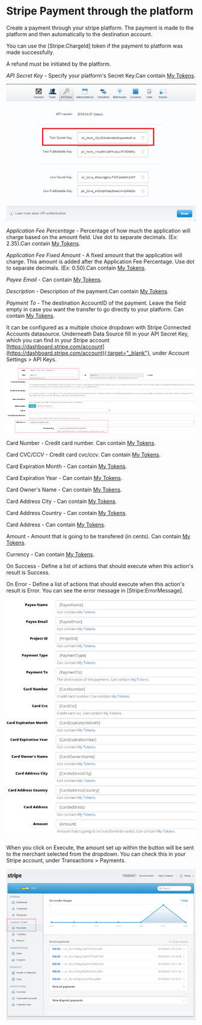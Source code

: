 # Stripe Payment through the platform

Create a payment through your stripe platform. The payment is made to the platform and then automatically to the destination account.

You can use the [Stripe:ChargeId] token if the payment to platform was made successfully.

A refund must be initiated by the platform.

_API Secret Key_ - Specify your platform's Secret Key.Can contain [My Tokens](/my-tokens/index.html).

![](assets/12.png)

_Application Fee Percentage_ - Percentage of how much the application will charge based on the amount field. Use dot to separate decimals. (Ex: 2.35).Can contain [My Tokens](/my-tokens/index.html).

_Application Fee Fixed Amount_ - A fixed amount that the application will charge. This amount is added after the Application Fee Percentage. Use dot to separate decimals. (Ex: 0.50).Can contain [My Tokens](/my-tokens/index.html).

_Payee Email_ - Can contain [My Tokens](/my-tokens/index.html).

_Description_ - Description of the payment.Can contain [My Tokens](/my-tokens/index.html).

_Payment To_ - The destination AccountID of the payment. Leave the field empty in case you want the transfer to go directly to your platform. Can contain [My Tokens](/my-tokens/index.html).

It can be configured as a multiple choice dropdown with Stripe Connected Accounts datasource. Underneath Data Source fill in your API Secret Key, which you can find in your Stripe account [https://dashboard.stripe.com/account](https://dashboard.stripe.com/account){:target="_blank"}, under Account Settings > API Keys.

![](assets/13.png)

Card Number - Credit card number. Can contain [My Tokens](/my-tokens/index.html).

Card CVC/CCV - Credit card cvc/ccv. Can contain [My Tokens](/my-tokens/index.html).

Card Expiration Month - Can contain [My Tokens](/my-tokens/index.html).

Card Expiration Year - Can contain [My Tokens](/my-tokens/index.html).

Card Owner's Name - Can contain [My Tokens](/my-tokens/index.html).

Card Address City - Can contain [My Tokens](/my-tokens/index.html).

Card Address Country - Can contain [My Tokens](/my-tokens/index.html).

Card Address - Can contain [My Tokens](/my-tokens/index.html).

Amount - Amount that is going to be transfered (in cents). Can contain [My Tokens](/my-tokens/index.html).

Currency - Can contain [My Tokens](/my-tokens/index.html).

On Success - Define a list of actions that should execute when this action's result is Success.

On Error - Define a list of actions that should execute when this action's result is Error. You can see the error message in [Stripe:ErrorMessage].

![](assets/14.png)

When you click on Execute, the amount set up within the button will be sent to the merchant selected from the dropdown. You can check this in your Stripe account, under Transactions > Payments.

![](assets/15.png)


